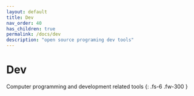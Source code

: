 ```yaml
---
layout: default
title: Dev
nav_order: 40
has_children: true
permalink: /docs/dev
description: "open source programing dev tools"
---
```


# Dev

Computer programming and development related tools
{: .fs-6 .fw-300 }
